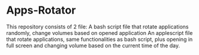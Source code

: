 # Apps-Rotator
This repository consists of 2 file:
A bash script file that rotate applications randomly, change volumes based on opened application
An applescript file that rotate applications, same functionalities as bash script, plus opening in full screen and changing volume based on the current time of the day.
